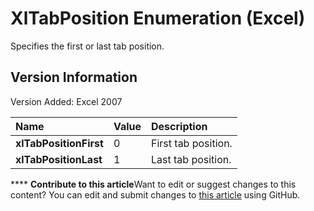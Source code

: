 
# XlTabPosition Enumeration (Excel)

Specifies the first or last tab position.


## Version Information

Version Added: Excel 2007 



|**Name**|**Value**|**Description**|
|:-----|:-----|:-----|
| **xlTabPositionFirst**|0|First tab position.|
| **xlTabPositionLast**|1|Last tab position.|

****   **Contribute to this article**Want to edit or suggest changes to this content? You can edit and submit changes to  [this article](https://github.com/jhershey00/VBA_Excel_Test/OpenXMLCon/articles/8fe79529-5ec1-3e04-d2e9-b81af5a277c5.md) using GitHub.

